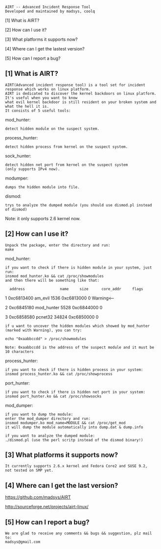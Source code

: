 	AIRT --	Advanced Incident Response Tool
	Developed and maintained by madsys, coolq


[1] What is AIRT?

[2] How can I use it?

[3] What platforms it supports now?

[4] Where can I get the lastest version?

[5] How can I report a bug?


[1] What is AIRT?
--------------------

 	AIRT(Advanced incident response tool) is a tool set for incident response which works on linux platform. 
  	AIRT is dedicated to discover the kernel backdoors on linux platform. It's useful when you want to know 
   	what evil kernel backdoor is still resident on your broken system and what the hell it is. 
  	It consists of 5 useful tools:

mod_hunter: 

	detect hidden module on the suspect system.

process_hunter: 

	detect hidden process from kernel on the suspect system.

sock_hunter: 

	detect hidden net port from kernel on the suspect system 
	(only supports IPv4 now).

modumper: 

	dumps the hidden module into file.

dismod: 

	trys to analyze the dumped module (you should use dismod.pl instead 
	of dismod)

Note: it only supports 2.6 kernel now.


[2] How can I use it?
----------------------

	Unpack the package, enter the directory and run:
	make

mod_hunter:

	if you want to check if there is hidden module in your system, just run:
	insmod mod_hunter.ko && cat /proc/showmodules
 	and then there will be something like that:

      address                name     size      core_addr     flags

  1  0xc6813400            am_evil     1536     0xc6813000       0    Warning<--
  
  2  0xc6845180         mod_hunter     5528     0xc6844000       0
  
  3  0xc6858580            pcnet32    34824     0xc6850000       0

	if u want to uncover the hidden modules which showed by mod_hunter
	(marked with Warning), you can try:
	
	echo "0xaabbccdd" > /proc/showmodules
	
	Note: 0xaabbccdd is the address of the suspect module and it must be 10 characters

process_hunter:

	if you want to check if there is hidden process in your system:
	insmod process_hunter.ko && cat /proc/showprocess

port_hunter:

	if you want to check if there is hidden net port in your system:
	insmod port_hunter.ko && cat /proc/showsocks

mod_dumper:

	if you want to dump the module:
	enter the mod_dumper directory and run:
	insmod modumper.ko mod_name=MODULE && cat /proc/get_mod
	it will dump the module automatically into dump.dat & dump.info

	if you want to analyze the dumped module:
	./dismod.pl (use the perl scritp instead of the dismod binary!)


[3] What platforms it supports now?
-----------------------------------------
	It currently supports 2.6.x kernel and Fedora Core2 and SUSE 9.2, 
	not tested on SMP yet.
	

[4] Where can I get the last version?
-----------------------------------------
  https://github.com/madsys/AIRT
  
  http://sourceforge.net/projects/airt-linux/


[5] How can I report a bug?
----------------------------
	We are glad to receive any comments && bugs && suggestion, plz mail to:
	madsys@gmail.com
